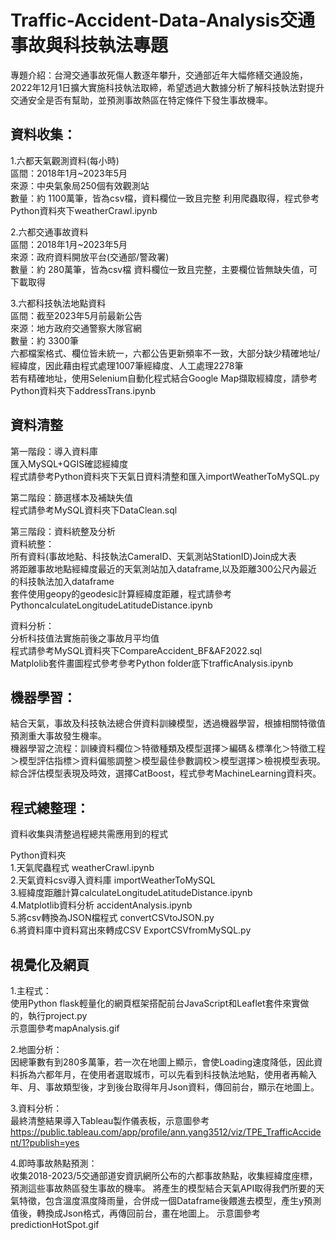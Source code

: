 # Traffic-Accident-Data-Analysis交通事故與科技執法專題
專題介紹：台灣交通事故死傷人數逐年攀升，交通部近年大幅修繕交通設施，2022年12月1日擴大實施科技執法取締，希望透過大數據分析了解科技執法對提升交通安全是否有幫助，並預測事故熱區在特定條件下發生事故機率。

## 資料收集：   
1.六都天氣觀測資料(每小時)   
區間：2018年1月~2023年5月   
來源：中央氣象局250個有效觀測站   
數量：約 1100萬筆，皆為csv檔，資料欄位一致且完整 利用爬蟲取得，程式參考Python資料夾下weatherCrawl.ipynb   

2.六都交通事故資料   
區間：2018年1月~2023年5月   
來源：政府資料開放平台(交通部/警政署)   
數量：約 280萬筆，皆為csv檔 資料欄位一致且完整，主要欄位皆無缺失值，可下載取得   

3.六都科技執法地點資料   
區間：截至2023年5月前最新公告   
來源：地方政府交通警察大隊官網   
數量：約 3300筆   
六都檔案格式、欄位皆未統一，六都公告更新頻率不一致，大部分缺少精確地址/經緯度，因此藉由程式處理1007筆經緯度、人工處理2278筆   
若有精確地址，使用Selenium自動化程式結合Google Map擷取經緯度，請參考Python資料夾下addressTrans.ipynb

## 資料清整
第一階段：導入資料庫   
匯入MySQL+QGIS確認經緯度   
程式請參考Python資料夾下天氣日資料清整和匯入importWeatherToMySQL.py

第二階段：篩選樣本及補缺失值   
程式請參考MySQL資料夾下DataClean.sql

第三階段：資料統整及分析      
資料統整：   
所有資料(事故地點、科技執法CameraID、天氣測站StationID)Join成大表   
將距離事故地點經緯度最近的天氣測站加入dataframe,以及距離300公尺內最近的科技執法加入dataframe   
套件使用geopy的geodesic計算經緯度距離，程式請參考PythoncalculateLongitudeLatitudeDistance.ipynb

資料分析：   
分析科技值法實施前後之事故月平均值   
程式請參考MySQL資料夾下CompareAccident_BF&AF2022.sql   
Matplolib套件畫圖程式參考參考Python folder底下trafficAnalysis.ipynb　　　

## 機器學習：
結合天氣，事故及科技執法總合併資料訓練模型，透過機器學習，根據相關特徵值預測重大事故發生機率。   
機器學習之流程：訓練資料欄位＞特徵種類及模型選擇＞編碼＆標準化＞特徵工程＞模型評估指標＞資料偏態調整＞模型最佳參數調校＞模型選擇＞檢視模型表現。   
綜合評估模型表現及時效，選擇CatBoost，程式參考MachineLearning資料夾。

## 程式總整理：
資料收集與清整過程總共需應用到的程式

Python資料夾   
1.天氣爬蟲程式 weatherCrawl.ipynb    
2.天氣資料csv導入資料庫 importWeatherToMySQL   
3.經緯度距離計算calculateLongitudeLatitudeDistance.ipynb      
4.Matplotlib資料分析 accidentAnalysis.ipynb     
5.將csv轉換為JSON檔程式 convertCSVtoJSON.py    
6.將資料庫中資料寫出來轉成CSV ExportCSVfromMySQL.py    

## 視覺化及網頁　　　
1.主程式：   
使用Python flask輕量化的網頁框架搭配前台JavaScript和Leaflet套件來實做的，執行project.py   
示意圖參考mapAnalysis.gif

2.地圖分析：   
因總筆數有到280多萬筆，若一次在地圖上顯示，會使Loading速度降低，因此資料拆為六都年月，在使用者選取城市，可以先看到科技執法地點，使用者再輸入年、月、事故類型後，才到後台取得年月Json資料，傳回前台，顯示在地圖上。   

3.資料分析：   
最終清整結果導入Tableau製作儀表板，示意圖參考 https://public.tableau.com/app/profile/ann.yang3512/viz/TPE_TrafficAccident/1?publish=yes 

4.即時事故熱點預測：   
收集2018-2023/5交通部道安資訊網所公布的六都事故熱點，收集經緯度座標，預測這些事故熱區發生事故的機率。 將產生的模型結合天氣API取得我們所要的天氣特徵，包含溫度濕度降雨量，合併成一個Dataframe後餵進去模型，產生y預測值後，轉換成Json格式，再傳回前台，畫在地圖上。 示意圖參考predictionHotSpot.gif
